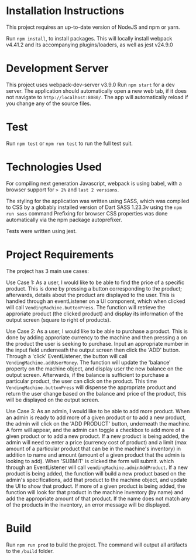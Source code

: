 # Installation Instructions
This project requires an up-to-date version of NodeJS and npm or yarn.

Run `npm install`, to install packages. 
This will locally install webpack v4.41.2 and its accompanying plugins/loaders, as well as jest v24.9.0


# Development Server
This project uses webpack-dev-server v3.9.0
Run `npm start` for a dev server. The application should automatically open a new web tab, if it does not navigate to `http://localhost:8080/`. The app will automatically reload if you change any of the source files.

# Test
Run `npm test` or `npm run test` to run the full test suit.

# Technologies Used
For compiling next generation Javascript, webpack is using babel, with a browser support for `> 2%` and `last 2 versions`.

The styling for the application was written using SASS, which was compiled to CSS by a globably installed version of Dart SASS 1.23.3v using the `npm run sass` command
Prefixing for browser CSS properties was done automatically via the npm package autoprefixer.

Tests were written using jest.


# Project Requirements
The project has 3 main use cases:

Use Case 1: As a user, I would like to be able to find the price of a specific product.
This is done by pressing a button corresponding to the product; afterwards, details about the product are displayed to the user.
This is handled through an eventListener on a UI component, which when clicked will call `VendingMachine.buttonPress`. The function will retrieve the approriate product (the clicked product) and display its information of the output screen (square to right of products).

Use Case 2: As a user, I would like to be able to purchase a product.
This is done by adding approriate currency to the machine and then pressing a on the product the user is seeking to purchase.
Input an appropriate number in the input field underneath the output screen then click the 'ADD' button.
Through a 'click' EventListener, the button will call `VendingMachine.addUserMoney`. The function will update the 'balance' property on the machine object, and display user the new balance on the output screen.
Afterwards, if the balance is sufficient to purchase a particular product, the user can click on the product. This time `VendingMachine.buttonPress` will dispense the appropriate product and return the user change based on the balance and price of the product, this will be displayed on the output screen.

Use Case 3: As an admin, I would like to be able to add more product.
When an admin is ready to add more of a given product or to add a new product, the admin will click on the 'ADD PRODUCT' button, underneath the machine. A form will appear, and the admin can toggle a checkbox to add more of a given product or to add a new product. If a new product is being added, the admin will need to enter a price (currency cost of product) and a limit (max amount of a particular product that can be in the machine's inventory) in addition to name and amount (amount of a given product that the admin is looking to add). When 'SUBMIT' is clicked the form will submit. which through an EventListener will call `vendingMachine.adminAddProduct`. If a new product is being added, the function will build a new product based on the admin's specifications, add that product to the machine object, and update the UI to show that product. If more of a given product is being added, the function will look for that product in the machine inventory (by name) and add the appropriate amount of that product. If the name does not match any of the products in the inventory, an error message will be displayed.


# Build
Run `npm run prod` to build the project. The command will output all artifacts to the `/build` folder.

